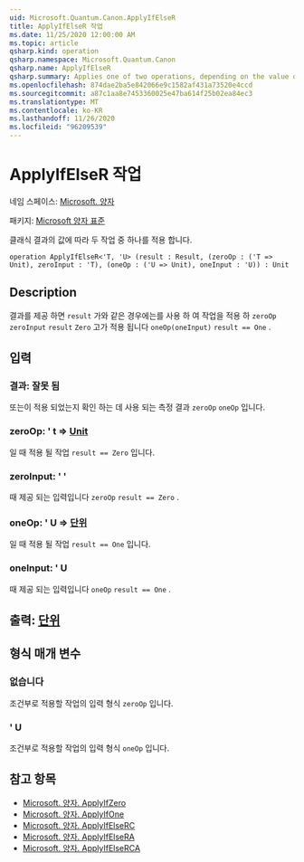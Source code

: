 ```yaml
---
uid: Microsoft.Quantum.Canon.ApplyIfElseR
title: ApplyIfElseR 작업
ms.date: 11/25/2020 12:00:00 AM
ms.topic: article
qsharp.kind: operation
qsharp.namespace: Microsoft.Quantum.Canon
qsharp.name: ApplyIfElseR
qsharp.summary: Applies one of two operations, depending on the value of a classical result.
ms.openlocfilehash: 874dae2ba5e842066e9c1582af431a73520e4ccd
ms.sourcegitcommit: a87c1aa8e7453360025e47ba614f25b02ea84ec3
ms.translationtype: MT
ms.contentlocale: ko-KR
ms.lasthandoff: 11/26/2020
ms.locfileid: "96209539"
---
```

# <a name="applyifelser-operation"></a>ApplyIfElseR 작업

네임 스페이스: [Microsoft. 양자](xref:Microsoft.Quantum.Canon)

패키지: [Microsoft 양자 표준](https://nuget.org/packages/Microsoft.Quantum.Standard)


클래식 결과의 값에 따라 두 작업 중 하나를 적용 합니다.

```qsharp
operation ApplyIfElseR<'T, 'U> (result : Result, (zeroOp : ('T => Unit), zeroInput : 'T), (oneOp : ('U => Unit), oneInput : 'U)) : Unit
```


## <a name="description"></a>Description

결과를 제공 하면 `result` 가와 같은 경우에는를 사용 하 여 작업을 적용 하 `zeroOp` `zeroInput` `result` `Zero` 고가 적용 됩니다 `oneOp(oneInput)` `result == One` .

## <a name="input"></a>입력

### <a name="result--__invalidresult__"></a>결과: __잘못 <Result> 됨__

또는이 적용 되었는지 확인 하는 데 사용 되는 측정 결과 `zeroOp` `oneOp` 입니다.


### <a name="zeroop--t--unit"></a>zeroOp: ' t => [Unit](xref:microsoft.quantum.lang-ref.unit) 

일 때 적용 될 작업 `result == Zero` 입니다.


### <a name="zeroinput--t"></a>zeroInput: ' '

때 제공 되는 입력입니다 `zeroOp` `result == Zero` .


### <a name="oneop--u--unit"></a>oneOp: ' U => [단위](xref:microsoft.quantum.lang-ref.unit) 

일 때 적용 될 작업 `result == One` 입니다.


### <a name="oneinput--u"></a>oneInput: ' U

때 제공 되는 입력입니다 `oneOp` `result == One` .



## <a name="output--unit"></a>출력: [단위](xref:microsoft.quantum.lang-ref.unit)



## <a name="type-parameters"></a>형식 매개 변수

### <a name="t"></a>없습니다

조건부로 적용할 작업의 입력 형식 `zeroOp` 입니다.
### <a name="u"></a>' U

조건부로 적용할 작업의 입력 형식 `oneOp` 입니다.

## <a name="see-also"></a>참고 항목

- [Microsoft. 양자. ApplyIfZero](xref:Microsoft.Quantum.Canon.ApplyIfZero)
- [Microsoft. 양자. ApplyIfOne](xref:Microsoft.Quantum.Canon.ApplyIfOne)
- [Microsoft. 양자. ApplyIfElseRC](xref:Microsoft.Quantum.Canon.ApplyIfElseRC)
- [Microsoft. 양자. ApplyIfElseRA](xref:Microsoft.Quantum.Canon.ApplyIfElseRA)
- [Microsoft. 양자. ApplyIfElseRCA](xref:Microsoft.Quantum.Canon.ApplyIfElseRCA)